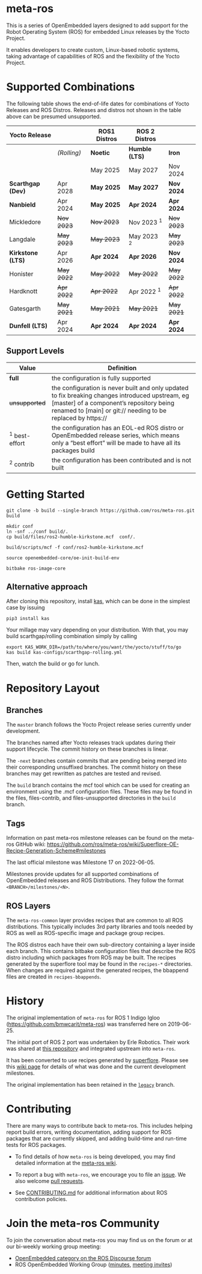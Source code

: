 # meta-ros

This is a series of OpenEmbedded layers designed to add support for the Robot 
Operating System (ROS) for embedded Linux releases by the Yocto Project.

It enables developers to create custom, Linux-based robotic systems, taking 
advantage of capabilities of ROS and the flexibility of the Yocto Project.

# Supported Combinations

The following table shows the end-of-life dates for combinations of Yocto
Releases and ROS Distros.  Releases and distros not shown in the table above
can be presumed unsupported.


| Yocto Release       |              | ROS1 Distros | ROS 2 Distros    |              |
| ---                 | ---          | ---          | ---              | ---          |
|                     | *(Rolling)*  | **Noetic**   | **Humble (LTS)** | **Iron**     |
|                     |              | May 2025     | May 2027         | Nov 2024     |
| **Scarthgap (Dev)** | Apr 2028     | **May 2025** | **May 2027**     | **Nov 2024** |
| **Nanbield**        | Apr 2024     | **May 2025** | **Apr 2024**     | **Apr 2024** |
| Mickledore          | ~~Nov 2023~~ | ~~Nov 2023~~ | Nov 2023 <sup>1</sup>     | ~~Nov 2023~~ |
| Langdale            | ~~May 2023~~ | ~~May 2023~~ | May 2023 <sup>2</sup>     | ~~May 2023~~ |
| **Kirkstone (LTS)** | Apr 2026     | **Apr 2024** | **Apr 2026**     | **Nov 2024** |
| Honister            | ~~May 2022~~ | ~~May 2022~~ | ~~May 2022~~     | ~~May 2022~~ |
| Hardknott           | ~~Apr 2022~~ | ~~Apr 2022~~ | Apr 2022 <sup>1</sup>     | ~~Apr 2022~~ |
| Gatesgarth          | ~~May 2021~~ | ~~May 2021~~ | ~~May 2021~~     | ~~May 2021~~ |
| **Dunfell (LTS)**   | Apr 2024     | **Apr 2024** | **Apr 2024**     | **Apr 2024** |



## Support Levels
| Value            | Definition |
| ---              | --- |
| **full**         | the configuration is fully supported |
| ~~unsupported~~    | the configuration is never built and only updated to fix breaking changes introduced upstream, eg [master] of a component’s repository being renamed to [main] or git:// needing to be replaced by https:// |
| <sup>1</sup> best-effort  | the configuration has an EOL-ed ROS distro or OpenEmbedded release series, which means only a “best effort” will be made to have all its packages build |
| <sup>2</sup> contrib        | the configuration has been contributed and is not built |


# Getting Started

```
git clone -b build --single-branch https://github.com/ros/meta-ros.git build

mkdir conf
ln -snf ../conf build/.
cp build/files/ros2-humble-kirkstone.mcf  conf/.

build/scripts/mcf -f conf/ros2-humble-kirkstone.mcf

source openembedded-core/oe-init-build-env

bitbake ros-image-core
```

## Alternative approach

After cloning this repository, install [kas](https://github.com/siemens/kas),
which can be done in the simplest case by issuing
```
pip3 install kas
```
Your millage may vary depending on your distribution. With that, you may
build scarthgap/rolling combination simply by calling
```
export KAS_WORK_DIR=/path/to/where/you/want/the/yocto/stuff/to/go
kas build kas-configs/scarthgap-rolling.yml
```
Then, watch the build or go for lunch.

# Repository Layout

## Branches

The `master` branch follows the Yocto Project release series currently under
development.

The branches named after Yocto releases track updates during their support
lifecycle.  The commit history on these branches is linear.

The `-next` branches  contain commits that are pending being merged into their
corresponding unsuffixed branches.  The commit history on these branches may
get rewritten as patches are tested and revised.

The `build` branch contains the mcf tool which can be used for creating an 
environment using the .mcf configuration files.  These files may be found in the
files, files-contrib, and files-unsupported directories in the `build` branch.

## Tags

Information on past meta-ros milestone releases can be found on the meta-ros 
GitHub wiki: https://github.com/ros/meta-ros/wiki/Superflore-OE-Recipe-Generation-Scheme#milestones 

The last official milestone was Milestone 17 on 2022-06-05.

Milestones provide updates for all supported combinations of OpenEmbedded 
releases and ROS Distributions. They follow the format `<BRANCH>/milestones/<N>`.

## ROS Layers

The `meta-ros-common` layer provides recipes that are common to all ROS 
distributions.  This typically includes 3rd party libraries and tools needed by 
ROS as well as ROS-specific image and package group recipes.

The ROS distros each have their own sub-directory containing a layer inside each
branch.  This contains bitbake configuration files that describe the ROS distro
including which packages from ROS may be built.  The recipes generated by the 
superflore tool may be found in the `recipes-*` directories.  When changes are 
required against the generated recipes, the bbappend files are created in 
`recipes-bbappends`.

# History

The original implementation of `meta-ros` for ROS 1 Indigo Igloo
(<https://github.com/bmwcarit/meta-ros>) was transferred here on 2019-06-25. 

The initial port of ROS 2 port was undertaken by Erle Robotics.  Their work was
shared at [this repository](https://github.com/erlerobot/meta-ros2/) and 
integrated upstream into `meta-ros`.

It
has been converted to use recipes generated by
[superflore](https://github.com/ros-infrastructure/superflore/). Please see this
[wiki page](https://github.com/ros/meta-ros/wiki/Superflore-OE-Recipe-Generation-Scheme)
for details of what was done and the current development milestones.

The original implementation has been retained in the
[`legacy`](https://github.com/ros/meta-ros/tree/legacy) branch.


# Contributing

There are many ways to contribute back to meta-ros.  This includes helping 
report build errors, writing documentation, adding support for ROS packages that
are currently skipped, and adding build-time and run-time tests for ROS
packages.

* To find details of how `meta-ros` is being developed, you may find detailed 
  information at the [meta-ros wiki](https://github.com/ros/meta-ros/wiki).

* To report a bug with `meta-ros`, we encourage you to file an 
 [issue](https://github.com/ros/meta-ros/issues).  We also welcome 
 [pull requests](https://github.com/ros/meta-ros/pulls).

* See [CONTRIBUTING.md](CONTRIBUTING.md) for additional information about ROS
  contribution policies.

# Join the meta-ros Community

To join the conversation about meta-ros you may find us on the forum or at our
bi-weekly working group meeting:

* [OpenEmbedded category on the ROS Discourse forum](https://discourse.ros.org/c/openembedded/26)
* ROS OpenEmbedded Working Group ([minutes](https://docs.google.com/document/d/1LqUjcu6vdlqVJO62SreCyjzddNDZhfO2n-7qYghY_cQ/edit#heading=h.3vrwbu9vio04), [meeting invites](https://groups.google.com/g/ros-openembedded-working-group-invites))

